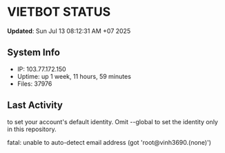 # VIETBOT STATUS
**Updated**: Sun Jul 13 08:12:31 AM +07 2025

## System Info
- IP: 103.77.172.150
- Uptime: up 1 week, 11 hours, 59 minutes
- Files: 37976

## Last Activity

to set your account's default identity.
Omit --global to set the identity only in this repository.

fatal: unable to auto-detect email address (got 'root@vinh3690.(none)')
